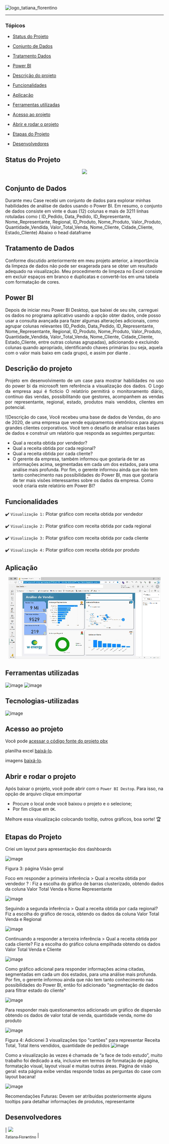 ![logo_tatiana_florentino](https://user-images.githubusercontent.com/37356058/131255528-265f5bca-609f-45e8-a574-b77b8d542381.png#vitrinedev)

<hr>


### Tópicos 

- [Status do Projeto](#status-do-projeto)

- [Conjunto de Dados](#conjunto-de-dados)

- [Tratamento Dados](#tratamento-de-dados)

- [Power BI](#Power-BI)

- [Descrição do projeto](#descrição-do-projeto)

- [Funcionalidades](#funcionalidades)

- [Aplicação](#aplicação)

- [Ferramentas utilizadas](#ferramentas-utilizadas)

- [Acesso ao projeto](#acesso-ao-projeto)

- [Abrir e rodar o projeto](#abrir-e-rodar-o-projeto)

- [Etapas do Projeto](tapas-projeto)

- [Desenvolvedores](#desenvolvedores)

## Status do Projeto

<p align="center">
   <img src="http://img.shields.io/static/v1?label=STATUS&message=CONCLUIDO&color=RED&style=for-the-badge" #vitrinedev/>
</p>


## Conjunto de Dados

Durante meu Case recebi um conjunto de dados para explorar minhas habilidades de análise de dados usando o Power BI. 
Em resumo, o conjunto de dados consiste em vinte e duas (12) colunas e mais de 3211 linhas rotuladas como ( ID_Pedido, Data_Pedido, ID_Representante, Nome_Representante, Regional, ID_Produto, 
Nome_Produto, Valor_Produto, Quantidade_Vendida, Valor_Total_Venda, Nome_Cliente, Cidade_Cliente, Estado_Cliente)
Abaixo o head dataframe


## Tratamento de Dados
Conforme discutido anteriormente em meu projeto anterior, a importância da limpeza de dados não pode ser exagerada para se obter um resultado adequado na visualização. 
Meu procedimento de limpeza no Excel consiste em excluir espaços em branco e duplicatas e convertê-los em uma tabela com formatação de cores.

## Power BI
Depois de iniciar meu Power BI Desktop, que baixei de seu site, 
carreguei os dados no programa aplicativo usando a opção obter dados, onde posso usar a consulta avançada para fazer algumas alterações adicionais, 
como agrupar colunas relevantes 
(ID_Pedido, Data_Pedido, ID_Representante, Nome_Representante, Regional, ID_Produto, Nome_Produto, Valor_Produto, Quantidade_Vendida, Valor_Total_Venda, Nome_Cliente,
 Cidade_Cliente, Estado_Cliente, entre outras colunas agrupadas), adicionando e excluindo colunas quando apropriado, identificando chaves primárias 
(ou seja, aquela com o valor mais baixo em cada grupo), e assim por diante .

## Descrição do projeto 

<p align="justify">
 Projeto em desenvolvimento de um case para mostrar habilidades no uso do power bi da microsoft tem referência a visualização dos dados. O Logo da empresa aqui é ficticio 
O relatório permitirá o monitoramento diário, contínuo das vendas, possibilitando que gestores,  acompanhem as vendas por representante, regional, estado, produtos mais vendidos, clientes em potencial.

![Descrição do case, Você recebeu uma base de dados de Vendas, do ano de 2020, de uma empresa que vende equipamentos eletrônicos para alguns grandes clientes corporativos. 
Você tem o desafio de analisar estas bases de dados e construir um relatório que responda as seguintes perguntas:
* Qual a receita obtida por vendedor? 
* Qual a receita obtida por cada regional? 
* Qual a receita obtida por cada cliente? 
* O gerente da empresa, também informou que gostaria de ter as informações acima, segmentadas em cada um dos estados, para uma análise mais profunda. Por fim,
 o gerente informou ainda que não tem tanto conhecimento nas possibilidades do Power BI, 
mas que gostaria de ter mais visões interessantes sobre os dados da empresa. Como você criaria este relatório em Power BI?
</p>

## Funcionalidades

:heavy_check_mark: `Visualização 1:` Plotar gráfico com receita obtida por vendedor

:heavy_check_mark: `Visualização 2:` Plotar gráfico com receita obtida por cada regional

:heavy_check_mark: `Visualização 3:` Plotar gráfico com receita obtida por cada cliente

:heavy_check_mark: `Visualização 4:` Plotar gráfico com receita obtida por produto

## Aplicação

<div align="center">

![Power BI Emulator](https://github.com/TatianaFlorentino/trajetoriads/blob/main/img/Case_PowerBI.gif)

</div>

###

## Ferramentas utilizadas

![image](https://github.com/TatianaFlorentino/trajetoriads/assets/41309689/d4273efa-33f5-406c-9d46-5bf8c72b8561)
![image](https://github.com/TatianaFlorentino/trajetoriads/assets/41309689/b8bb1483-546e-4a55-84cd-7ac3c845c4d6)



## Tecnologias-utilizadas

</a>![image](https://github.com/TatianaFlorentino/Classificacao/assets/41309689/13d6998e-8c41-4a99-b6d0-d76a5c8cda94)</a>

###

## Acesso ao projeto

Você pode [acessar o código fonte do projeto pbx](https://github.com/camilafernanda/GlicoCare)  

planilha excel [baixá-lo](https://github.com/camilafernanda/GlicoCare/archive/refs/heads/main.zip).

imagens [baixá-lo](https://github.com/camilafernanda/GlicoCare/archive/refs/heads/main.zip).

## Abrir e rodar o projeto

Após baixar o projeto, você pode abrir com o `Power BI Destop`. Para isso, na opção de arquivo clique em:importar


- Procure o local onde você baixou o projeto e o selecione;
- Por fim clique em `OK`.

Melhore essa visualização colocando tooltip, outros gráficos, boa sorte! 🏆 

## Etapas do Projeto

Criei um layout para apresentação dos dashboards 

![image](https://github.com/TatianaFlorentino/trajetoriads/assets/41309689/14a87544-43c5-46ee-8d86-e2a5ca4388da)

Figura 3: página Visão geral

Foco em responder a primeira inferência >  Qual a receita obtida por vendedor ? : Fiz a escolha do gráfico de barras clusterizado, obtendo dados da coluna Valor Total Venda e Nome Representante

![image](https://github.com/TatianaFlorentino/trajetoriads/assets/41309689/afaeb129-6f5b-4671-b96c-54de04604690)

Seguindo  a segunda inferência > Qual a receita obtida por cada regional? Fiz a escolha do gráfico de rosca, obtendo os dados da coluna Valor Total Venda e Regional

![image](https://github.com/TatianaFlorentino/trajetoriads/assets/41309689/37bbd14c-3a3b-40a1-ac64-87462be5e21b)

Continuando a responder a terceira inferência > Qual a receita obtida por cada cliente? Fiz a escolha do gráfico coluna empilhada  obtendo os dados Valor Total Venda e Cliente

![image](https://github.com/TatianaFlorentino/trajetoriads/assets/41309689/4ed02ac3-8543-46e3-9b0a-8fe61efe61bf)

Como gráfico adicional para responder informações acima citadas, segmentadas em cada um dos estados, para uma análise mais profunda. Por fim, o gerente informou ainda que não tem tanto conhecimento nas possibilidades do Power BI, então foi adicionado "segmentação de dados para filtrar estado do cliente"

![image](https://github.com/TatianaFlorentino/trajetoriads/assets/41309689/85b06676-adce-4c84-b2c9-47650e5b3f94)

Para responder mais questionamentos adicionado um gráfico de dispersão obtendo os dados de valor total de venda, quantidade venda, nome do produto 

![image](https://github.com/TatianaFlorentino/trajetoriads/assets/41309689/99934a74-f2a3-4542-9284-3d72679fec4a)

Figura 4: Adicionei 3 visualizações tipo "cartões"  para representar Receita Total, Total itens vendidos, quantidade de pedidos
![image](https://github.com/TatianaFlorentino/trajetoriads/assets/41309689/bade5d22-eb43-4c2e-8ed3-f14df6bb17f7)

Como a visualização às vezes é chamada de “a face de todo estudo”, muito trabalho foi dedicado a ela, inclusive em termos de formatação de página, formatação visual, layout visual e muitas outras áreas.
Página de visão geral: esta página exibe vendas responde todas as perguntas do case com layout bacana!

 ![image](https://github.com/TatianaFlorentino/trajetoriads/assets/41309689/a6e4357b-169c-4f64-a971-ad8c1e07c150)

Recomendações Futuras: Devem ser atribuídas posteriormente alguns tooltips para detalhar informações de produtos, representante

## Desenvolvedores
| [<img src="https://avatars.githubusercontent.com/tatianaflorentino?v=4" width=115><br><sub>Tatiana Florentino</sub>](https://github.com/TatianaFlorentino) | 







